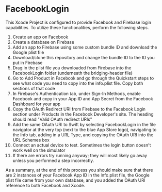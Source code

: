 # FacebookLogin

This Xcode Project is configured to provide Facebook and Firebase login capabilities. To utilize these functionalities, perform the following steps.

1. Create an app on Facebook
2. Create a database on Firebase
3. Add an app to Firebase using some custom bundle ID and download the Google plist file
4. Download/clone this repository and change the bundle ID to the ID you put in Firebase
5. Drag in the plist file you downloaded from Firebase into the FacebookLogin folder (underneath the bridging-header file)
6. Go to Add Product in Facebook and go through the Quickstart steps to see what code you need to copy into the info.plist file. Copy both sections of that code
7. In Firebase's Authentication tab, under Sign-In Methods, enable Facebook and copy in your App ID and App Secret from the Facebook Dashboard for your app
8. Copy the OAuth Redirect URI from Firebase to the Facebook Login section under Products in the Facebook Developer's site. The heading should read "Valid OAuth redirect URIs"
9. Add the same OAuth URI to Swift by selecting FacebookLogin in the file navigator at the very top (next to the blue App Store logo), navigating to the Info tab, adding in a URL Type, and copying the OAuth URI into the URL Schemes box
10. Connect an actual device to test. Sometimes the login button doesn't work well on the simulator
11. If there are errors try running anyway; they will most likely go away unless you performed a step incorrectly. 

As a summary, at the end of this process you should make sure that there are 2 instances of your Facebook App ID in the Info.plist file, the Google plist file came from your own database, and you added the OAuth URI reference to both Facebook and Xcode.
